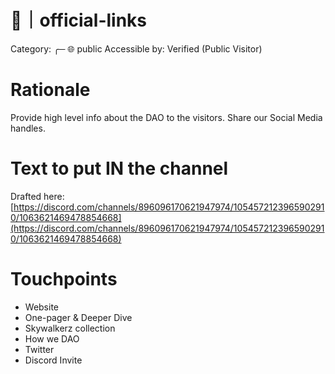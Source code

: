 # 🔗｜official-links

Category: ╭─ 🌐 public
Accessible by: Verified (Public Visitor)

# Rationale

Provide high level info about the DAO to the visitors. Share our Social Media handles.

# Text to put IN the channel

Drafted here: [https://discord.com/channels/896096170621947974/1054572123965902910/1063621469478854668](https://discord.com/channels/896096170621947974/1054572123965902910/1063621469478854668)

# Touchpoints

- Website
- One-pager & Deeper Dive
- Skywalkerz collection
- How we DAO
- Twitter
- Discord Invite